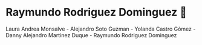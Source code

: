 # Raymundo Rodriguez Dominguez :cowboy_hat_face:
Laura Andrea Monsalve - Alejandro Soto Guzman - Yolanda Castro Gòmez - Danny Alejandro Martinez Duque - Raymundo Rodriguez Dominguez
